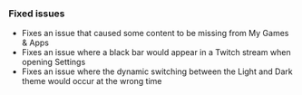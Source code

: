 ### Fixed issues
- Fixes an issue that caused some content to be missing from My Games & Apps
- Fixes an issue where a black bar would appear in a Twitch stream when opening Settings
- Fixes an issue where the dynamic switching between the Light and Dark theme would occur at the wrong time